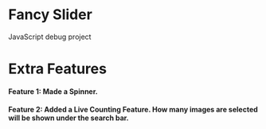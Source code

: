 # Fancy Slider
JavaScript debug project

# Extra Features
#### Feature 1: Made a Spinner.
#### Feature 2: Added a Live Counting Feature. How many images are selected will be shown under the search bar.
